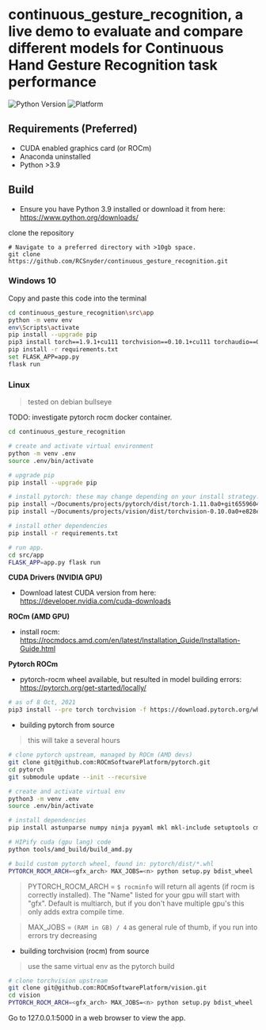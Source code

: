 
# continuous_gesture_recognition, a live demo to evaluate and compare different models for Continuous Hand Gesture Recognition task performance
![Python Version](https://img.shields.io/badge/python-3.9-blue) ![Platform](https://img.shields.io/badge/platform-windows%7Clinux-lightgray)

## Requirements (Preferred)

- CUDA enabled graphics card (or ROCm)
- Anaconda uninstalled
- Python >3.9

## Build

- Ensure you have Python 3.9 installed or download it from here: https://www.python.org/downloads/

clone the repository
```
# Navigate to a preferred directory with >10gb space.
git clone https://github.com/RCSnyder/continuous_gesture_recognition.git
```

### Windows 10
Copy and paste this code into the terminal

```bash
cd continuous_gesture_recognition\src\app
python -m venv env
env\Scripts\activate
pip install --upgrade pip
pip3 install torch==1.9.1+cu111 torchvision==0.10.1+cu111 torchaudio==0.9.1 -f https://download.pytorch.org/whl/torch_stable.html
pip install -r requirements.txt
set FLASK_APP=app.py
flask run
```

### Linux
> tested on debian bullseye

TODO: investigate pytorch rocm docker container.
```bash
cd continuous_gesture_recognition

# create and activate virtual environment
python -m venv .env
source .env/bin/activate

# upgrade pip
pip install --upgrade pip

# install pytorch: these may change depending on your install strategy. 
pip install ~/Documents/projects/pytorch/dist/torch-1.11.0a0+git6559604-cp39-cp39-linux_x86_64.whl
pip install ~/Documents/projects/vision/dist/torchvision-0.10.0a0+e828eef-cp39-cp39-linux_x86_64.whl

# install other dependencies
pip install -r requirements.txt

# run app.
cd src/app
FLASK_APP=app.py flask run
```

**CUDA Drivers (NVIDIA GPU)**
- Download latest CUDA version from here: https://developer.nvidia.com/cuda-downloads


**ROCm (AMD GPU)**
- install rocm: https://rocmdocs.amd.com/en/latest/Installation_Guide/Installation-Guide.html

**Pytorch ROCm**
- pytorch-rocm wheel available, but resulted in model building errors: https://pytorch.org/get-started/locally/
```bash
# as of 8 Oct, 2021
pip3 install --pre torch torchvision -f https://download.pytorch.org/whl/nightly/rocm4.2/torch_nightly.html
```

- building pytorch from source
> this will take a several hours
```bash
# clone pytorch upstream, managed by ROCm (AMD devs)
git clone git@github.com:ROCmSoftwarePlatform/pytorch.git
cd pytorch
git submodule update --init --recursive

# create and activate virtual env
python3 -m venv .env
source .env/bin/activate

# install dependencies
pip install astunparse numpy ninja pyyaml mkl mkl-include setuptools cmake cffi typing_extensions future six requests dataclasses

# HIPify cuda (gpu lang) code
python tools/amd_build/build_amd.py

# build custom pytorch wheel, found in: pytorch/dist/*.whl
PYTORCH_ROCM_ARCH=<gfx_arch> MAX_JOBS=<n> python setup.py bdist_wheel
```
> PYTORCH_ROCM_ARCH = `$ rocminfo` will return all agents (if rocm is correctly installed). The "Name" listed for your gpu will start with "gfx". Default is multiarch, but if you don't have multiple gpu's this only adds extra compile time.

> MAX_JOBS = `(RAM in GB) / 4` as general rule of thumb, if you run into errors try decreasing

- building torchvision (rocm) from source
> use the same virtual env as the pytorch build
```bash
# clone torchvision upstream
git clone git@github.com:ROCmSoftwarePlatform/vision.git
cd vision
PYTORCH_ROCM_ARCH=<gfx_arch> MAX_JOBS=<n> python setup.py bdist_wheel
```

Go to 127.0.0.1:5000 in a web browser to view the app.
